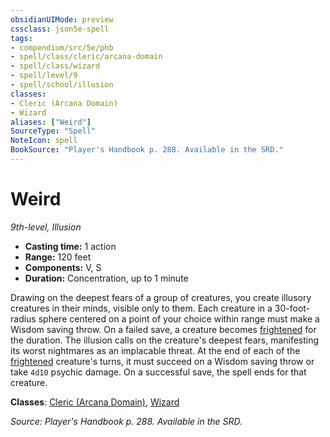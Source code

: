```yaml
---
obsidianUIMode: preview
cssclass: json5e-spell
tags:
- compendium/src/5e/phb
- spell/class/cleric/arcana-domain
- spell/class/wizard
- spell/level/9
- spell/school/illusion
classes:
- Cleric (Arcana Domain)
- Wizard
aliases: ["Weird"]
SourceType: "Spell"
NoteIcon: spell
BookSource: "Player's Handbook p. 288. Available in the SRD."
---
```

# Weird
*9th-level, Illusion*  

- **Casting time:** 1 action
- **Range:** 120 feet
- **Components:** V, S
- **Duration:** Concentration, up to 1 minute

Drawing on the deepest fears of a group of creatures, you create illusory creatures in their minds, visible only to them. Each creature in a 30-foot-radius sphere centered on a point of your choice within range must make a Wisdom saving throw. On a failed save, a creature becomes [frightened](/2-Mechanics/CLI/rules/conditions.md#frightened) for the duration. The illusion calls on the creature's deepest fears, manifesting its worst nightmares as an implacable threat. At the end of each of the [frightened](/2-Mechanics/CLI/rules/conditions.md#frightened) creature's turns, it must succeed on a Wisdom saving throw or take `4d10` psychic damage. On a successful save, the spell ends for that creature.

**Classes**: [Cleric (Arcana Domain)](/2-Mechanics/CLI/classes/cleric-arcana-domain-scag.md), [Wizard](/2-Mechanics/CLI/classes/wizard.md)

*Source: Player's Handbook p. 288. Available in the SRD.*